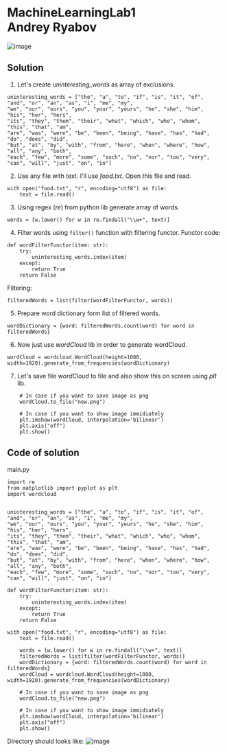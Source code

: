 # MachineLearningLab1<br>Andrey Ryabov

![image](https://user-images.githubusercontent.com/43186510/204151424-e9a5cda5-89b3-4628-8aa0-a4f445ef160c.png)

## Solution

1) Let's create _uninteresting_words_ as array of exclusions.
```
uninteresting_words = ["the", "a", "to", "if", "is", "it", "of", "and", "or", "an", "as", "i", "me", "my",
"we", "our", "ours", "you", "your", "yours", "he", "she", "him", "his", "her", "hers",
"its", "they", "them", "their", "what", "which", "who", "whom", "this", "that", "am",
"are", "was", "were", "be", "been", "being", "have", "has", "had", "do", "does", "did",
"but", "at", "by", "with", "from", "here", "when", "where", "how", "all", "any", "both",
"each", "few", "more", "some", "such", "no", "nor", "too", "very", "can", "will", "just", "on", "in"]
```
2) Use any file with text. I'll use _food.txt_. Open this file and read.
```
with open("food.txt", "r", encoding="utf8") as file:
    text = file.read()
```
3) Using regex (_re_) from python lib generate array of words.
```
words = [w.lower() for w in re.findall("\\w+", text)]
```
4) Filter words using `filter()` function with filtering functor.
Functor code:
```
def wordFilterFunctor(item: str):
    try:
        uninteresting_words.index(item)
    except:
        return True
    return False
```
Filtering:
```
filteredWords = list(filter(wordFilterFunctor, words))
```
5) Prepare word dictionary form list of filtered words.
```
wordDictionary = {word: filteredWords.count(word) for word in filteredWords}
```
6) Now just use _wordCloud_ lib in order to generate wordCloud.
```
wordCloud = wordcloud.WordCloud(height=1080, width=1920).generate_from_frequencies(wordDictionary)
```
7) Let's save file _wordCloud_ to file and also show this on screen using _plt_ lib.
```
    # In case if you want to save image as png
    wordCloud.to_file("new.png")

    # In case if you want to show image immidiately
    plt.imshow(wordCloud, interpolation='bilinear')
    plt.axis("off")
    plt.show()
```

## Code of solution
main.py
```
import re
from matplotlib import pyplot as plt
import wordcloud


uninteresting_words = ["the", "a", "to", "if", "is", "it", "of", "and", "or", "an", "as", "i", "me", "my",
"we", "our", "ours", "you", "your", "yours", "he", "she", "him", "his", "her", "hers",
"its", "they", "them", "their", "what", "which", "who", "whom", "this", "that", "am",
"are", "was", "were", "be", "been", "being", "have", "has", "had", "do", "does", "did",
"but", "at", "by", "with", "from", "here", "when", "where", "how", "all", "any", "both",
"each", "few", "more", "some", "such", "no", "nor", "too", "very", "can", "will", "just", "on", "in"]

def wordFilterFunctor(item: str):
    try:
        uninteresting_words.index(item)
    except:
        return True
    return False

with open("food.txt", "r", encoding="utf8") as file:
    text = file.read()

    words = [w.lower() for w in re.findall("\\w+", text)]
    filteredWords = list(filter(wordFilterFunctor, words))
    wordDictionary = {word: filteredWords.count(word) for word in filteredWords}
    wordCloud = wordcloud.WordCloud(height=1080, width=1920).generate_from_frequencies(wordDictionary)

    # In case if you want to save image as png
    wordCloud.to_file("new.png")

    # In case if you want to show image immidiately
    plt.imshow(wordCloud, interpolation='bilinear')
    plt.axis("off")
    plt.show()
```

Directory should looks like:
![image](https://user-images.githubusercontent.com/43186510/204152031-735618f6-e1c4-4bfc-846c-6944480d3d03.png)
